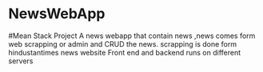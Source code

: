 # NewsWebApp
#Mean Stack Project 
A news webapp that contain news ,news comes form web scrapping or admin and CRUD the news.
scrapping is done form hindustantimes news website
Front end and backend runs on different servers
